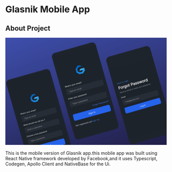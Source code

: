 # Glasnik Mobile App



## About Project

![Glasnik mobile Screenshot](Glasnik-mobile.png)

This is the mobile version of Glasnik app.this mobile app was built using React Native framework developed by Facebook,and it uses Typescript, Codegen, Apollo Client and NativeBase for the Ui. 





